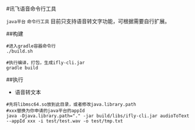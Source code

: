 #讯飞语音命令行工具

`java平台` `命令行工具` 目前只支持语音转文字功能，可根据需要自行扩展。

##构建

``` 
#进入gradle容器命令行
./build.sh

#执行编译，打包，生成ifly-cli.jar
gradle build
```

##执行

* 语音转文本
```
#先将libmsc64.so放到此目录，或者修改java.library.path
#xxx替换为你申请的java平台的appId
java -Djava.library.path="." -jar build/libs/ifly-cli.jar audioToText --appId xxx -i test/test.wav -o test/tmp.txt
```
